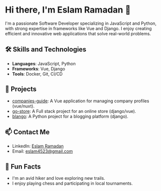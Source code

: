 # Hi there, I'm Eslam Ramadan 👋

I'm a passionate Software Developer specializing in JavaScript and Python, with strong expertise in frameworks like Vue and Django. I enjoy creating efficient and innovative web applications that solve real-world problems. 

## 🛠 Skills and Technologies
- **Languages**: JavaScript, Python
- **Frameworks**: Vue, Django
- **Tools**: Docker, Git, CI/CD

## 🚀 Projects
- [companies-guide](https://github.com/EslamRM/companies-guide): A Vue application for managing company profiles (vue/nuxt).
- [go-store](https://github.com/EslamRM/go-store): A Full stack project for an online store (django/vue).
- [blango](https://github.com/EslamRM/blango): A Python project for a blogging platform (django).

## 📫 Contact Me
- LinkedIn: [Eslam Ramadan](https://www.linkedin.com/in/eslam-ramadan-eslamrm)
- Email: eslam4523@gmail.com

## 🌱 Fun Facts
- I'm an avid hiker and love exploring new trails.
- I enjoy playing chess and participating in local tournaments.
